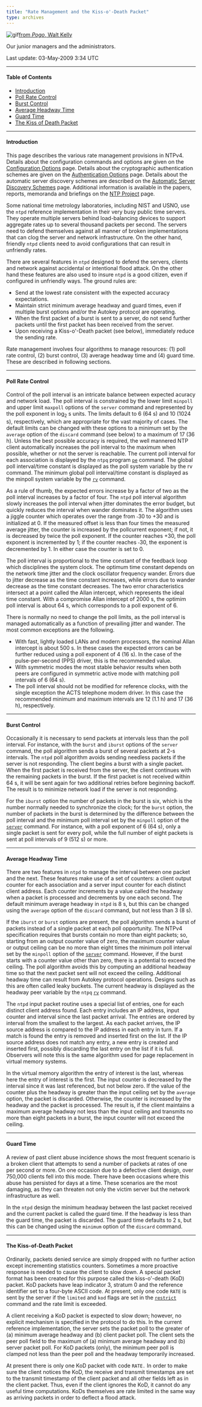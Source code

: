 ```yaml
---
title: "Rate Management and the Kiss-o'-Death Packet"
type: archives
---
```


![gif](/archives/pic/boom4.gif)[from _Pogo_, Walt Kelly](/reflib/pictures/)

Our junior managers and the administrators.

Last update: 	03-May-2009 3:34 UTC

* * *

#### Table of Contents

*   [Introduction](/archives/4.2.6-series/rate/#introduction)
*   [Poll Rate Control](/archives/4.2.6-series/rate/#poll-rate-control)
*   [Burst Control](/archives/4.2.6-series/rate/#burst-control)
*   [Average Headway Time](/archives/4.2.6-series/rate/#average-headway-time)
*   [Guard Time](/archives/4.2.6-series/rate/#guard-time)
*   [The Kiss of Death Packet](/archives/4.2.6-series/rate/#the-kiss-of-death-packet)

* * *

#### Introduction

This page describes the various rate management provisions in NTPv4. Details about the configuration commands and options are given on the [Configuration Options](/archives/4.2.6-series/confopt/) page. Details about the cryptographic authentication schemes are given on the [Authentication Options](/archives/4.2.6-series/authopt/) page. Details about the automatic server discovery schemes are described on the [Automatic Server Discovery Schemes](/archives/4.2.6-series/manyopt/) page. Additional information is available in the papers, reports, memoranda and briefings on the [NTP Project](/reflib/ntp/) page.

Some national time metrology laboratories, including NIST and USNO, use the <code>ntpd</code> reference implementation in their very busy public time servers. They operate multiple servers behind load-balancing devices to support aggregate rates up to several thousand packets per second. The servers need to defend themselves against all manner of broken implementations that can clog the server and network infrastructure. On the other hand, friendly <code>ntpd</code> clients need to avoid configurations that can result in unfriendly rates.

There are several features in <code>ntpd</code> designed to defend the servers, clients and network against accidental or intentional flood attack. On the other hand these features are also used to insure <code>ntpd</code> is a good citizen, even if configured in unfriendly ways. The ground rules are:

*   Send at the lowest rate consistent with the expected accuracy expectations.
*   Maintain strict minimum average headway and guard times, even if multiple burst options and/or the Autokey protocol are operating.
*   When the first packet of a burst is sent to a server, do not send further packets until the first packet has been received from the server.
*   Upon receiving a Kiss-o'-Death packet (see below), immediately reduce the sending rate.

Rate management involves four algorithms to manage resources: (1) poll rate control, (2) burst control, (3) average headway time and (4) guard time. These are described in following sections.

* * *

#### Poll Rate Control

Control of the poll interval is an intricate balance between expected acuracy and network load. The poll interval is constrained by the lower limit <code>minpoll</code> and upper limit <code>maxpoll</code> options of the <code>server</code> command and represented by the poll exponent in log<sub>2</sub> s units. The limits default to 6 (64 s) and 10 (1024 s), respectively, which are appropriate for the vast majority of cases. The default limits can be changed with these options to a minimum set by the <code>average</code> option of the <code>discard</code> command (see below) to a maximum of 17 (36 h). Unless the best possible accuracy is required, the well mannered NTP client automatically increases the poll interval to the maximum when possible, whether or not the server is reachable. The current poll interval for each association is displayed by the <code>ntpq</code> program [<code>pe</code>](/archives/4.2.6-series/ntpq#pe) command. The global poll interval/time constant is displayed as the poll system variable by the rv command. The minimum global poll interval/time constant is displayed as the minpoll system variable by the [<code>rv</code>](/archives/4.2.6-series/ntpq#pe) command.

As a rule of thumb, the expected errors increase by a factor of two as the poll interval increases by a factor of four. The <code>ntpd</code> poll interval algorithm slowly increases the poll interval when jitter dominates the error budget, but quickly reduces the interval when wander dominates it. The algorithm uses a jiggle counter which operates over the range from <font face="symbol">-</font>30 to +30 and is initialized at 0. If the measured offset is less than four times the measured average jitter, the counter is increased by the pollcurrent exponent; if not, it is decreased by twice the poll exponent. If the counter reaches +30, the poll exponent is incremented by 1; if the counter reaches <font face="symbol">-</font>30, the exponent is decremented by 1. In either case the counter is set to 0.

The poll interval is proportional to the time constant of the feedback loop which disciplines the system clock. The optimum time constant depends on the network time jitter and the clock oscillator frequency wander. Errors due to jitter decrease as the time constant increases, while errors due to wander decrease as the time constant decreases. The two error characteristics intersect at a point called the Allan intercept, which represents the ideal time constant. With a compromise Allan intercept of 2000 s, the optimim poll interval is about 64 s, which corresponds to a poll exponent of 6.

There is normally no need to change the poll limits, as the poll interval is managed automatically as a function of prevailing jitter and wander. The most common exceptions are the following.

*   With fast, lightly loaded LANs and modern processors, the nominal Allan intercept is about 500 s. In these cases the expected errors can be further reduced using a poll exponent of 4 (16 s). In the case of the pulse-per-second (PPS) driver, this is the recommended value.
*   With symmetric modes the most stable behavior results when both peers are configured in symmetric active mode with matching poll intervals of 6 (64 s).
*   The poll interval should not be modified for reference clocks, with the single exception the ACTS telephone modem driver. In this case the recommended minimum and maximum intervals are 12 (1.1 h) and 17 (36 h), respectively.

* * *

#### Burst Control

Occasionally it is necessary to send packets at intervals less than the poll interval. For instance, with the <code>burst</code> and <code>iburst</code> options of the <code>server</code> command, the poll algorithm sends a burst of several packets at 2-s intervals. The <code>ntpd</code> poll algorithm avoids sending needless packets if the server is not responding. The client begins a burst with a single packet. When the first packet is received from the server, the client continues with the remaining packets in the burst. If the first packet is not received within 64 s, it will be sent again for two additional retries before beginning backoff. The result is to minimize network load if the server is not responding.

For the <code>iburst</code> option the number of packets in the burst is six, which is the number normally needed to synchronize the clock; for the <code>burst</code> option, the number of packets in the burst is determined by the difference between the poll interval and the minimum poll interval set by the <code>minpoll</code> option of the [<code>server</code>](/archives/4.2.6-series/confopt#server) command. For instance, with a poll exponent of 6 (64 s), only a single packet is sent for every poll, while the full number of eight packets is sent at poll intervals of 9 (512 s) or more.

* * *

#### Average Headway Time

There are two features in <code>ntpd</code> to manage the interval between one packet and the next. These features make use of a set of counters: a client output counter for each association and a server input counter for each distinct client address. Each counter increments by a value called the headway when a packet is processed and decrements by one each second. The default minimum average headway in <code>ntpd</code> is 8 s, but this can be changed using the <code>average</code> option of the <code>discard</code> command, but not less than 3 (8 s).

If the <code>iburst</code> or <code>burst</code> options are present, the poll algorithm sends a burst of packets instead of a single packet at each poll opportunity. The NTPv4 specification requires that bursts contain no more than eight packets; so, starting from an output counter value of zero, the maximum counter value or output ceiling can be no more than eight times the minimum poll interval set by the <code>minpoll</code> option of the [<code>server</code>](/archives/4.2.6-series/confopt#server) command. However, if the burst starts with a counter value other than zero, there is a potential to exceed the ceiling. The poll algorithm avoids this by computing an additional headway time so that the next packet sent will not exceed the ceiling. Additional headway time can result from Autokey protocol operations. Designs such as this are often called leaky buckets. The current headway is displayed as the headway peer variable by the <code>ntpq</code> [<code>rv</code>](/archives/4.2.6-series/ntpq#pe) command.

The <code>ntpd</code> input packet routine uses a special list of entries, one for each distinct client address found. Each entry includes an IP address, input counter and interval since the last packet arrival. The entries are ordered by interval from the smallest to the largest. As each packet arrives, the IP source address is compared to the IP address in each entry in turn. If a match is found the entry is removed and inserted first on the list. If the IP source address does not match any entry, a new entry is created and inserted first, possibly discarding the last entry on the list if it is full. Observers will note this is the same algorithm used for page replacement in virtual memory systems.

In the virtual memory algorithm the entry of interest is the last, whereas here the entry of interest is the first. The input counter is decreased by the interval since it was last referenced, but not below zero. If the value of the counter plus the headway is greater than the input ceiling set by the <code>average</code> option, the packet is discarded. Otherwise, the counter is increased by the headway and the packet is processed. The result is, if the client maintains a maximum average headway not less than the input ceiling and transmits no more than eight packets in a burst, the input counter will not exceed the ceiling.

* * *

#### Guard Time

A review of past client abuse incidence shows the most frequent scenario is a broken client that attempts to send a number of packets at rates of one per second or more. On one occasion due to a defective client design, over 750,000 clients fell into this mode. There have been occasions where this abuse has persisted for days at a time. These scenarios are the most damaging, as they can threaten not only the victim server but the network infrastructure as well.

In the <code>ntpd</code> design the minimum headway between the last packet received and the current packet is called the guard time. If the headway is less than the guard time, the packet is discarded. The guard time defaults to 2 s, but this can be changed using the <code>minimum</code> option of the <code>discard</code> command.

* * *

#### The Kiss-of-Death Packet

Ordinarily, packets denied service are simply dropped with no further action except incrementing statistics counters. Sometimes a more proactive response is needed to cause the client to slow down. A special packet format has been created for this purpose called the kiss-o'-death (KoD) packet. KoD packets have leap indicator 3, stratum 0 and the reference identifier set to a four-byte ASCII code. At present, only one code <code>RATE</code> is sent by the server if the <code>limited</code> and <code>kod</code> flags are set in the [<code>restrict</code>](/archives/4.2.6-series/accopt#restrict) command and the rate limit is exceeded.

A client receiving a KoD packet is expected to slow down; however, no explicit mechanism is specified in the protocol to do this. In the current reference implementation, the server sets the packet poll to the greater of (a) minimum average headway and (b) client packet poll. The client sets the peer poll field to the maximum of (a) minimum average headway and (b) server packet poll. For KoD packets (only), the minimum peer poll is clamped not less than the peer poll and the headway temporarily increased.

At present there is only one KoD packet with code <code>RATE.</code> In order to make sure the client notices the KoD, the receive and transmit timestamps are set to the transmit timestamp of the client packet and all other fields left as in the client packet. Thus, even if the client ignores the KoD, it cannot do any useful time computations. KoDs themselves are rate limited in the same way as arriving packets in order to deflect a flood attack.